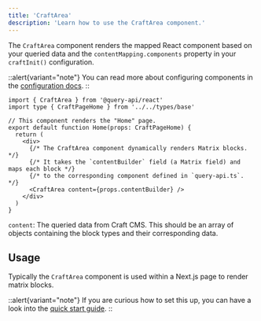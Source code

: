 ```yaml
---
title: 'CraftArea'
description: 'Learn how to use the CraftArea component.'
---
```


The `CraftArea` component renders the mapped React component based on your queried data and the `contentMapping.components` property in your `craftInit()` configuration.

::alert{variant="note"}
  You can read more about configuring components in the [configuration docs](/libraries/query-api-react/get-started/configuration#contentmapping).
::

```tsx
import { CraftArea } from '@query-api/react'
import type { CraftPageHome } from '../../types/base'

// This component renders the "Home" page.
export default function Home(props: CraftPageHome) {
  return (
    <div>
      {/* The CraftArea component dynamically renders Matrix blocks. */}
      {/* It takes the `contentBuilder` field (a Matrix field) and maps each block */}
      {/* to the corresponding component defined in `query-api.ts`. */}
      <CraftArea content={props.contentBuilder} />
    </div>
  )
}
```

`content`: The queried data from Craft CMS. This should be an array of objects containing the block types and their corresponding data.

## Usage

Typically the `CraftArea` component is used within a Next.js page to render matrix blocks.

::alert{variant="note"}
  If you are curious how to set this up, you can have a look into the  [quick start guide](/libraries/query-api-react/get-started/manual-setup#content-driven-components).
::